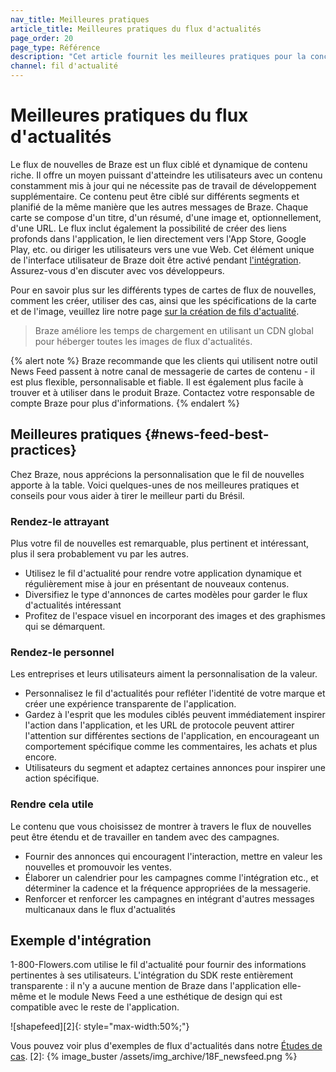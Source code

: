 ```yaml
---
nav_title: Meilleures pratiques
article_title: Meilleures pratiques du flux d'actualités
page_order: 20
page_type: Référence
description: "Cet article fournit les meilleures pratiques pour la conception et la personnalisation des cartes de News Feed."
channel: fil d'actualité
---
```


# Meilleures pratiques du flux d'actualités

Le flux de nouvelles de Braze est un flux ciblé et dynamique de contenu riche. Il offre un moyen puissant d'atteindre les utilisateurs avec un contenu constamment mis à jour qui ne nécessite pas de travail de développement supplémentaire. Ce contenu peut être ciblé sur différents segments et planifié de la même manière que les autres messages de Braze. Chaque carte se compose d'un titre, d'un résumé, d'une image et, optionnellement, d'une URL. Le flux inclut également la possibilité de créer des liens profonds dans l'application, le lien directement vers l'App Store, Google Play, etc. ou diriger les utilisateurs vers une vue Web. Cet élément unique de l'interface utilisateur de Braze doit être activé pendant [l'intégration][1]. Assurez-vous d'en discuter avec vos développeurs.

Pour en savoir plus sur les différents types de cartes de flux de nouvelles, comment les créer, utiliser des cas, ainsi que les spécifications de la carte et de l'image, veuillez lire notre page [sur la création de fils d'actualité][4].

> Braze améliore les temps de chargement en utilisant un CDN global pour héberger toutes les images de flux d'actualités.

{% alert note %}
Braze recommande que les clients qui utilisent notre outil News Feed passent à notre canal de messagerie de cartes de contenu - il est plus flexible, personnalisable et fiable. Il est également plus facile à trouver et à utiliser dans le produit Braze. Contactez votre responsable de compte Braze pour plus d'informations.
{% endalert %}

## Meilleures pratiques {#news-feed-best-practices}

Chez Braze, nous apprécions la personnalisation que le fil de nouvelles apporte à la table. Voici quelques-unes de nos meilleures pratiques et conseils pour vous aider à tirer le meilleur parti du Brésil.

### Rendez-le attrayant

Plus votre fil de nouvelles est remarquable, plus pertinent et intéressant, plus il sera probablement vu par les autres.

- Utilisez le fil d'actualité pour rendre votre application dynamique et régulièrement mise à jour en présentant de nouveaux contenus.
- Diversifiez le type d'annonces de cartes modèles pour garder le flux d'actualités intéressant
- Profitez de l'espace visuel en incorporant des images et des graphismes qui se démarquent.

### Rendez-le personnel

Les entreprises et leurs utilisateurs aiment la personnalisation de la valeur.

- Personnalisez le fil d'actualités pour refléter l'identité de votre marque et créer une expérience transparente de l'application.
- Gardez à l'esprit que les modules ciblés peuvent immédiatement inspirer l'action dans l'application, et les URL de protocole peuvent attirer l'attention sur différentes sections de l'application, en encourageant un comportement spécifique comme les commentaires, les achats et plus encore.
- Utilisateurs du segment et adaptez certaines annonces pour inspirer une action spécifique.

### Rendre cela utile

Le contenu que vous choisissez de montrer à travers le flux de nouvelles peut être étendu et de travailler en tandem avec des campagnes.

- Fournir des annonces qui encouragent l'interaction, mettre en valeur les nouvelles et promouvoir les ventes.
- Élaborer un calendrier pour les campagnes comme l'intégration etc., et déterminer la cadence et la fréquence appropriées de la messagerie.
- Renforcer et renforcer les campagnes en intégrant d'autres messages multicanaux dans le flux d'actualités

## Exemple d'intégration

1-800-Flowers.com utilise le fil d'actualité pour fournir des informations pertinentes à ses utilisateurs. L'intégration du SDK reste entièrement transparente : il n'y a aucune mention de Braze dans l'application elle-même et le module News Feed a une esthétique de design qui est compatible avec le reste de l'application.

!\[shapefeed\]\[2\]{: style="max-width:50%;"}

Vous pouvez voir plus d'exemples de flux d'actualités dans notre [Études de cas][3].
[2]: {% image_buster /assets/img_archive/18F_newsfeed.png %}

[1]: {{site.baseurl}}/developer_guide/platform_integration_guides/ios/news_feed/
[3]: https://www.braze.com/customers
[4]: {{site.baseurl}}/user_guide/engagement_tools/news_feed/

